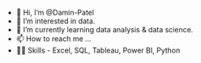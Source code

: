 - 👋 Hi, I’m @Damin-Patel
- 👀 I’m interested in data. 
- 🌱 I’m currently learning data analysis & data science.
- 📫 How to reach me ...
- 👨‍💻 Skills - Excel, SQL, Tableau, Power BI, Python
<!---
Damin-Patel/Damin-Patel is a ✨ special ✨ repository because its `README.md` (this file) appears on your GitHub profile.
You can click the Preview link to take a look at your changes.
--->

